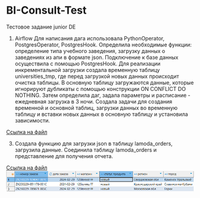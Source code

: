 # BI-Consult-Test
Тестовое задание junior DE

1. Airflow
Для написания дага использовала PythonOperator, PostgresOperator, PostgresHook. 
Определила необходимые функции: определение типа учебного заведения, загрузку данных о заведениях из апи в формате json. 
Подключение к базе данных осуществила с помощью PostgresHook. Для реализации инкрементальной загрузки создала временную таблицу universities_tmp, где перед загрузкой новых данных происходит очистка таблицы. В основную таблицу загружаются данные, которые игнорируют дубликаты с помощью конструкции ON CONFLICT DO NOTHING. 
Затем определила даг, задала параметры и расписание - ежедневная загрузка в 3 ночи. Создала задачи для создания временной и основной таблиц, загрузки данных во временную таблицу и вставки новых данных в основную таблицу и установила зависимости.

[Ссылка на файл](https://github.com/AnastasiaKotelnikova/BI-Consult-Test/blob/main/load_universities_dag.py)

3. Создала функцию для загрузки json в таблицу lamoda_orders, загрузила данные. Соединила таблицу lamoda_orders и представление для получения отчета.

[Ссылка на файл](https://github.com/AnastasiaKotelnikova/BI-Consult-Test/blob/main/ddl.txt)
![Итоговая таблица](https://github.com/AnastasiaKotelnikova/BI-Consult-Test/blob/main/table.PNG)
